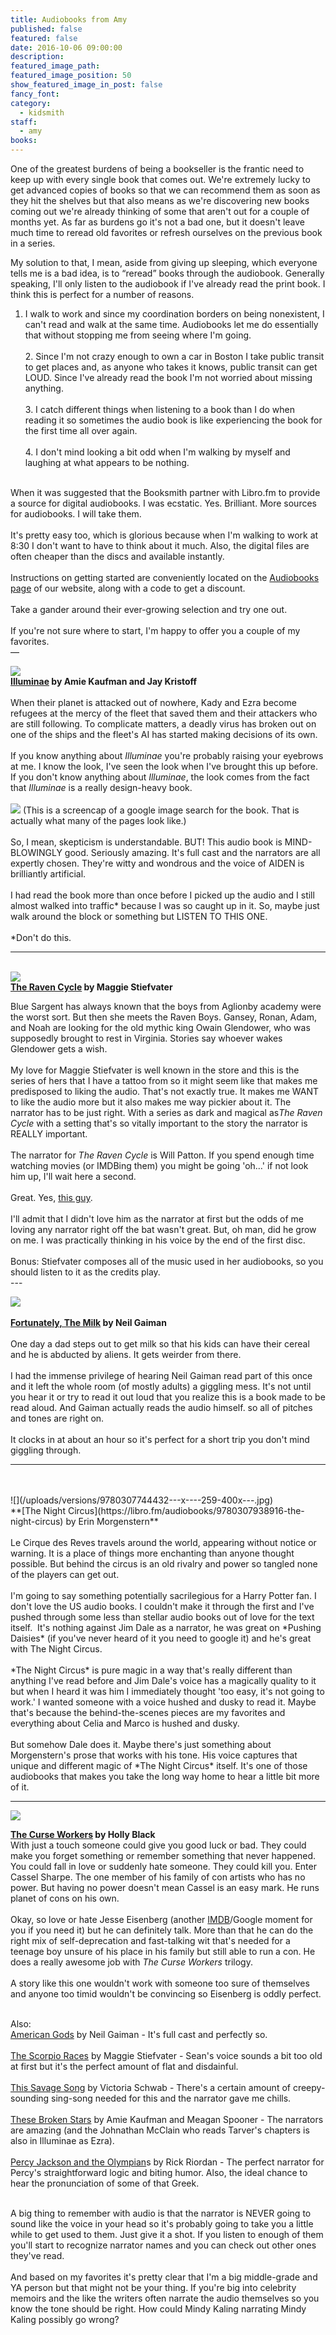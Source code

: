 ```yaml
---
title: Audiobooks from Amy
published: false
featured: false
date: 2016-10-06 09:00:00
description:
featured_image_path:
featured_image_position: 50
show_featured_image_in_post: false
fancy_font:
category:
  - kidsmith
staff:
  - amy
books:
---
```



One of the greatest burdens of being a bookseller is the frantic need to keep up with every single book that comes out. We're extremely lucky to get advanced copies of books so that we can recommend them as soon as they hit the shelves but that also means as we're discovering new books coming out we're already thinking of some that aren't out for a couple of months yet. As far as burdens go it's not a bad one, but it doesn't leave much time to reread old favorites or refresh ourselves on the previous book in a series.

My solution to that, I mean, aside from giving up sleeping, which everyone tells me is a bad idea, is to “reread” books through the audiobook. Generally speaking, I'll only listen to the audiobook if I've already read the print book. I think this is perfect for a number of reasons.

1. I walk to work and since my coordination borders on being nonexistent, I can't read and walk at the same time. Audiobooks let me do essentially that without stopping me from seeing where I'm going.
   <br>
   <br>2. Since I'm not crazy enough to own a car in Boston I take public transit to get places and, as anyone who takes it knows, public transit can get LOUD. Since I've already read the book I'm not worried about missing anything.
   <br>
   <br>3. I catch different things when listening to a book than I do when reading it so sometimes the audio book is like experiencing the book for the first time all over again.
   <br>
   <br>4. I don't mind looking a bit odd when I'm walking by myself and laughing at what appears to be nothing.


<br>When it was suggested that the Booksmith partner with Libro.fm to provide a source for digital audiobooks. I was ecstatic. Yes. Brilliant. More sources for audiobooks. I will take them.&nbsp;
<br>
<br>It's pretty easy too, which is glorious because when I'm walking to work at 8:30 I don't want to have to think about it much. Also, the digital files are often cheaper than the discs and available instantly.
<br>
<br>Instructions on getting started are conveniently located on the [Audiobooks page](https://www.brooklinebooksmith.com/audio-books/) of our website, along with a code to get a discount.
<br>
<br>Take a gander around their ever-growing selection and try one out.
<br>
<br>If you're not sure where to start, I'm happy to offer you a couple of my favorites.
<br>—

[![](/uploads/versions/9780553499117---x----266-400x---.jpg)](https://libro.fm/audiobooks/9781101916636-illuminae)
<br>**[Illuminae](https://libro.fm/audiobooks/9781101916636-illuminae) by Amie Kaufman and Jay Kristoff**
<br>
<br>When their planet is attacked out of nowhere, Kady and Ezra become refugees at the mercy of the fleet that saved them and their attackers who are still following. To complicate matters, a deadly virus has broken out on one of the ships and the fleet's AI has started making decisions of its own.
<br>
<br>If you know anything about *Illuminae* you're probably raising your eyebrows at me. I know the look, I've seen the look when I've brought this up before. If you don't know anything about *Illuminae*, the look comes from the fact that *Illuminae* is a really design-heavy book.&nbsp;
<br>
<br>![](/uploads/versions/illuminae-search-result-compressor---x----1642-688x---.png)&nbsp;(This is a screencap of a google image search for the book. That is actually what many of the pages look like.)
<br>
<br>So, I mean, skepticism is understandable. BUT! This audio book is MIND-BLOWINGLY good. Seriously amazing. It's full cast and the narrators are all expertly chosen. They're witty and wondrous and the voice of AIDEN is brilliantly artificial.&nbsp;
<br>
<br>I had read the book more than once before I picked up the audio and I still almost walked into traffic\* because I was so caught up in it. So, maybe just walk around the block or something but LISTEN TO THIS ONE.
<br>
<br>\*Don't do this.&nbsp;

---
<br>[![](/uploads/versions/9780545424929---x----266-400x---.jpg)](https://libro.fm/audiobooks/9780545530491-raven-boys-the-book-1-of-the-raven-cycle)
<br>**[The Raven Cycle](https://libro.fm/audiobooks/9780545530491-raven-boys-the-book-1-of-the-raven-cycle)&nbsp;by Maggie Stiefvater**

Blue Sargent has always known that the boys from Aglionby academy were the worst sort. But then she meets the Raven Boys. Gansey, Ronan, Adam, and Noah are looking for the old mythic king Owain Glendower, who was supposedly brought to rest in Virginia. Stories say whoever wakes Glendower gets a wish.
<br>
<br>My love for Maggie Stiefvater is well known in the store and this is the series of hers that I have a tattoo from so it might seem like that makes me predisposed to liking the audio. That's not exactly true. It makes me WANT to like the audio more but it also makes me way pickier about it. The narrator has to be just right. With a series as dark and magical as*The Raven Cycle* with a setting that's so vitally important to the story the narrator is REALLY important.
<br>
<br>The narrator for *The Raven Cycle* is Will Patton. If you spend enough time watching movies (or IMDBing them) you might be going 'oh…' if not look him up, I'll wait here a second.
<br>
<br>Great. Yes, [this guy](http://www.imdb.com/name/nm0001599/).&nbsp;
<br>
<br>I'll admit that I didn't love him as the narrator at first but the odds of me loving any narrator right off the bat wasn't great. But, oh man, did he grow on me. I was practically thinking in his voice by the end of the first disc.&nbsp;
<br>
<br>Bonus: Stiefvater composes all of the music used in her audiobooks, so you should listen to it as the credits play.&nbsp;
<br>---

![](/uploads/versions/9780062224088---x----267-400x---.jpg)
<br>
<br>**[Fortunately, The Milk](https://libro.fm/audiobooks/9780062305886-fortunately-the-milk) by Neil Gaiman**
<br>
<br>One day a dad steps out to get milk so that his kids can have their cereal and he is abducted by aliens. It gets weirder from there.
<br>
<br>I had the immense privilege of hearing Neil Gaiman read part of this once and it left the whole room (of mostly adults) a giggling mess. It's not until you hear it or try to read it out loud that you realize this is a book made to be read aloud. And Gaiman actually reads the audio himself. so all of pitches and tones are right on.&nbsp;
<br>
<br>It clocks in at about an hour so it's perfect for a short trip you don't mind giggling through.

---
<br>
<br>![](/uploads/versions/9780307744432---x----259-400x---.jpg)
<br>**[The Night Circus](https://libro.fm/audiobooks/9780307938916-the-night-circus) by Erin Morgenstern**
<br>
<br>Le Cirque des Reves travels around the world, appearing without notice or warning. It is a place of things more enchanting than anyone thought possible. But behind the circus is an old rivalry and power so tangled none of the players can get out.
<br>
<br>I'm going to say something potentially sacrilegious for a Harry Potter fan. I don't love the US audio books. I couldn't make it through the first and I've pushed through some less than stellar audio books out of love for the text itself. &nbsp;It's nothing against Jim Dale as a narrator, he was great on *Pushing Daisies* (if you've never heard of it you need to google it) and he's great with The Night Circus.&nbsp;
<br>
<br>*The Night Circus* is pure magic in a way that's really different than anything I've read before and Jim Dale's voice has a magically quality to it but when I heard it was him I immediately thought 'too easy, it's not going to work.' I wanted someone with a voice hushed and dusky to read it. Maybe that's because the behind-the-scenes pieces are my favorites and everything about Celia and Marco is hushed and dusky.
<br>
<br>But somehow Dale does it. Maybe there's just something about Morgenstern's prose that works with his tone. His voice captures that unique and different magic of *The Night Circus* itself. It's one of those audiobooks that makes you take the long way home to hear a little bit more of it.

---

![](/uploads/versions/9780307711816---x----347-400x---.jpg)

**[The Curse Workers](https://libro.fm/audiobooks/9780307711823-white-cat) by Holly Black**
<br>With just a touch someone could give you good luck or bad. They could make you forget something or remember something that never happened. You could fall in love or suddenly hate someone. They could kill you. Enter Cassel Sharpe. The one member of his family of con artists who has no power. But having no power doesn't mean Cassel is an easy mark. He runs planet of cons on his own.
<br>
<br>Okay, so love or hate Jesse Eisenberg (another [IMDB](http://www.imdb.com/name/nm0251986/)/Google moment for you if you need it) but he can definitely talk. More than that he can do the right mix of self-deprecation and fast-talking wit that's needed for a teenage boy unsure of his place in his family but still able to run a con. He does a really awesome job with *The Curse Workers* trilogy.
<br>
<br>A story like this one wouldn't work with someone too sure of themselves and anyone too timid wouldn't be convincing so Eisenberg is oddly perfect.

<br>Also:
<br>[American Gods](https://libro.fm/audiobooks/9780062101914-american-gods-the-tenth-anniversary-edition)&nbsp;by Neil Gaiman - It's full cast and perfectly so.
<br>
<br>[The Scorpio Races](https://libro.fm/audiobooks/9780545448550-the-scorpio-races) by Maggie Stiefvater - Sean's voice sounds a bit too old at first but it's the perfect amount of flat and disdainful.
<br>
<br>[This Savage Song](https://libro.fm/audiobooks/9780062468116-this-savage-song) by Victoria Schwab - There's a certain amount of creepy-sounding sing-song needed for this and the narrator gave me chills.
<br>
<br>[These Broken Stars](https://libro.fm/audiobooks/9780804123440-these-broken-stars) by Amie Kaufman and Meagan Spooner - The narrators are amazing (and the Johnathan McClain who reads Tarver's chapters is also in Illuminae as Ezra).
<br>
<br>[Percy Jackson and the Olympian](https://libro.fm/audiobooks/9780307245328-the-lightning-thief)s by Rick Riordan - The perfect narrator for Percy's straightforward logic and biting humor. Also, the ideal chance to hear the pronunciation of some of that Greek.

<br>A big thing to remember with audio is that the narrator is NEVER going to sound like the voice in your head so it's probably going to take you a little while to get used to them. Just give it a shot. If you listen to enough of them you'll start to recognize narrator names and you can check out other ones they've read.&nbsp;
<br>
<br>And based on my favorites it's pretty clear that I'm a big middle-grade and YA person but that might not be your thing. If you're big into celebrity memoirs and the like the writers often narrate the audio themselves so you know the tone should be right. How could Mindy Kaling narrating Mindy Kaling possibly go wrong?
<br>
<br>
<br>&nbsp;